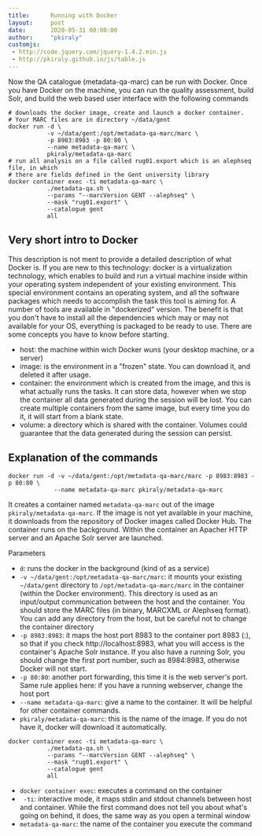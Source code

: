 ```yaml
---
title:      Running with Docker
layout:     post
date:       2020-05-31 00:00:00
author:     "pkiraly"
customjs:
 - http://code.jquery.com/jquery-1.4.2.min.js
 - http://pkiraly.github.io/js/table.js
---
```


Now the QA catalogue (metadata-qa-marc) can be run with Docker. Once you have Docker on the machine, 
you can run the quality assessment, build Solr, and build the web based user interface with the following commands

```
# downloads the docker image, create and launch a docker container.
# Your MARC files are in directory ~/data/gent
docker run -d \
           -v ~/data/gent:/opt/metadata-qa-marc/marc \
           -p 8983:8983 -p 80:80 \
           --name metadata-qa-marc \
           pkiraly/metadata-qa-marc
# run all analysis on a file called rug01.export which is an alephseq file, in which
# there are fields defined in the Gent university library
docker container exec -ti metadata-qa-marc \
           ./metadata-qa.sh \
           --params "--marcVersion GENT --alephseq" \
           --mask "rug01.export" \
           --catalogue gent 
           all
```
<!-- more -->

## Very short intro to Docker
This description is not ment to provide a detailed description of what Docker is. If you are new to this technology: docker
is a virtualization technology, which enables to build and run a virtual machine inside within your operating system 
independent of your existing environment. This special environment contains an operating system, and all the software
packages which needs to accomplish the task this tool is aiming for. A number of tools are available in "dockerized"
version. The benefit is that you don't have to install all the dependencies which may or may not available for your
OS, everything is packaged to be ready to use. There are some concepts you have to know before starting.

* host: the machine within wich Docker wuns (your desktop machine, or a server)
* image: is the environment in a "frozen" state. You can download it, and deleted it after usage.
* container: the environment which is created from the image, and this is what actually runs the tasks. It can store data,
however when we stop the container all data generated during the session will be lost. You can create multiple containers from the same image, but every time you do it, it will start from a blank state.
* volume: a directory which is shared with the container. Volumes could guarantee that the data generated during the session
can persist.

## Explanation of the commands 
```
docker run -d -v ~/data/gent:/opt/metadata-qa-marc/marc -p 8983:8983 -p 80:80 \
             --name metadata-qa-marc pkiraly/metadata-qa-marc
```

It creates a container named `metadata-qa-marc` out of the image `pkiraly/metadata-qa-marc`. If the image is
not yet available in your machine, it downloads from the repository of Docker images called Docker Hub. The
container runs on the background. Within the container an Apacher HTTP server and an Apache Solr server
are launched.

Parameters
 * `d`: runs the docker in the background (kind of as a service)
 * `-v ~/data/gent:/opt/metadata-qa-marc/marc`: it mounts your existing `~/data/gent` directory 
 to `/opt/metadata-qa-marc/marc` in the container (within the Docker environment). This directory
 is used as an input/output communication between the host and the container. You should store the
 MARC files (in binary, MARCXML or Alephseq format). You can add any directory from the host, but
 be careful not to change the container directory
 * `-p 8983:8983`: it maps the host port 8983 to the container port 8983 (<host port>:<container port>),
 so that if you check http://localhost:8983,
 what you will access is the container's Apache Solr instance. If you also have a running Solr, you should
 change the first port number, such as 8984:8983, otherwise Docker will not start.
 * `-p 80:80`: another port forwarding, this time it is the web server's port. Same rule applies here:
 if you have a running webserver, change the host port
 * `--name metadata-qa-marc`: give a name to the container. It will be helpful for other container commands.
 * `pkiraly/metadata-qa-marc`: this is the name of the image. If you do not have it, docker will download it
 automatically.

```
docker container exec -ti metadata-qa-marc \
           ./metadata-qa.sh \
           --params "--marcVersion GENT --alephseq" \
           --mask "rug01.export" \
           --catalogue gent 
           all
```

* `docker container exec`: executes a command on the container
* ` -ti`: interactive mode, it maps stdin and stdout channels between host and container. While the first command
does not tell you about what's going on behind, it does, the same way as you open a terminal window
* `metadata-qa-marc`: the name of the container you execute the command
